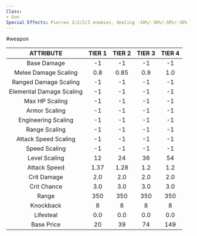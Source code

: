```yaml
---
Class:
- Gun
Special Effects: Pierces 2/2/2/3 enemies, dealing -30%/-30%/-30%/-30% less damage after each piercing
---
```

#weapon

| **ATTRIBUTE**| **TIER 1**| **TIER 2**| **TIER 3**| **TIER 4** |
| :---: | :---: | :---: | :---: | :---:  |
| Base Damage | -1   | -1   | -1   | -1  |
| Melee Damage Scaling | 0.8   | 0.85   | 0.9   | 1.0  |
| Ranged Damage Scaling | -1   | -1   | -1   | -1  |
| Elemental Damage Scaling | -1   | -1   | -1   | -1  |
| Max HP Scaling | -1   | -1   | -1   | -1  |
| Armor Scaling | -1   | -1   | -1   | -1  |
| Engineering Scaling | -1   | -1   | -1   | -1  |
| Range Scaling | -1   | -1   | -1   | -1  |
| Attack Speed Scaling | -1   | -1   | -1   | -1  |
| Speed Scaling | -1   | -1   | -1   | -1  |
| Level Scaling | 12   | 24   | 36   | 54  |
| Attack Speed | 1.37   | 1.28   | 1.2   | 1.2  |
| Crit Damage | 2.0   | 2.0   | 2.0   | 2.0  |
| Crit Chance | 3.0   | 3.0   | 3.0   | 3.0  |
| Range | 350   | 350   | 350   | 350  |
| Knockback | 8   | 8   | 8   | 8  |
| Lifesteal | 0.0   | 0.0   | 0.0   | 0.0  |
| Base Price | 20   | 39   | 74   | 149  |
